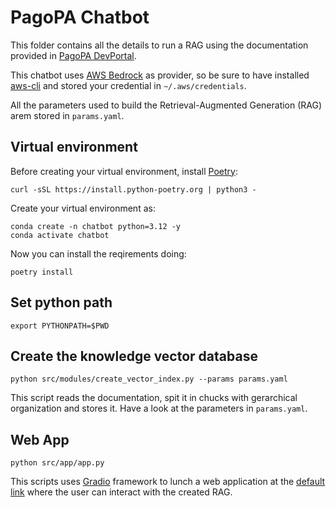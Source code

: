 # PagoPA Chatbot

This folder contains all the details to run a RAG using the documentation provided in [PagoPA DevPortal](https://developer.pagopa.it/).

This chatbot uses [AWS Bedrock](https://aws.amazon.com/bedrock/) as provider, so be sure to have installed [aws-cli](https://docs.aws.amazon.com/cli/latest/userguide/getting-started-install.html) and stored your credential in `~/.aws/credentials`.

All the parameters used to build the Retrieval-Augmented Generation (RAG) arem stored in `params.yaml`.

## Virtual environment

Before creating your virtual environment, install [Poetry](https://python-poetry.org/docs/main#installation):

    curl -sSL https://install.python-poetry.org | python3 -

Create your virtual environment as:

    conda create -n chatbot python=3.12 -y
    conda activate chatbot

Now you can install the reqirements doing:

    poetry install

## Set python path

    export PYTHONPATH=$PWD

## Create the knowledge vector database

    python src/modules/create_vector_index.py --params params.yaml

This script reads the documentation, spit it in chucks with gerarchical organization and stores it. Have a look at the parameters in `params.yaml`.

## Web App

    python src/app/app.py

This scripts uses [Gradio](https://www.gradio.app/) framework to lunch a web application at the [default link](http://127.0.0.1:7860) where the user can interact with the created RAG.
